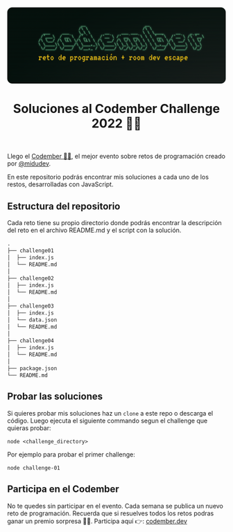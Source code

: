 <h1 align="center">
  <div align="center">
    <img alt="Codember challenge 2022 by midudev" src="./assets/og.png"/>
  </div>
  <br/>
  Soluciones al Codember Challenge 2022 👨‍💻 
</h1>
<br/>

Llego el [Codember 👨‍💻](https://codember.dev), el mejor evento sobre retos de programación creado por [@midudev](https://github.com/midudev).

En este repositorio podrás encontrar mis soluciones a cada uno de los restos, desarrolladas con JavaScript.

## Estructura del repositorio

Cada reto tiene su propio directorio donde podrás encontrar la descripción del reto en el archivo README.md y el script con la solución.

```
.
├── challenge01
│  ├── index.js
│  └── README.md
│
├── challenge02
│  ├── index.js
│  └── README.md
│
├── challenge03
│  ├── index.js
│  └── data.json
│  └── README.md
│
├── challenge04
│  ├── index.js
│  └── README.md
│
├── package.json
└── README.md
```

## Probar las soluciones

Si quieres probar mis soluciones haz un `clone` a este repo o descarga el código. Luego ejecuta el siguiente commando segun el challenge que quieras probar:

```
node <challenge_directory>
```

Por ejemplo para probar el primer challenge:

```
node challenge-01
```

## Participa en el Codember

No te quedes sin participar en el evento. Cada semana se publica un nuevo reto de programación. Recuerda que si resuelves todos los retos podras ganar un premio sorpresa 🎁🔥. Participa aquí 👉: [codember.dev](https://comdember.dev)
